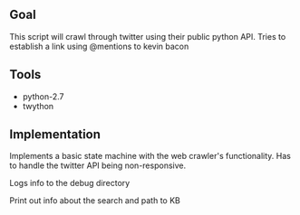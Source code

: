 

## Goal
This script will crawl through twitter using their public python API. Tries to establish a link using @mentions to kevin bacon


## Tools
* python-2.7
* twython


## Implementation
Implements a basic state machine with the web crawler's functionality. Has to handle the twitter API being non-responsive.

Logs info to the debug directory

Print out info about the search and path to KB

